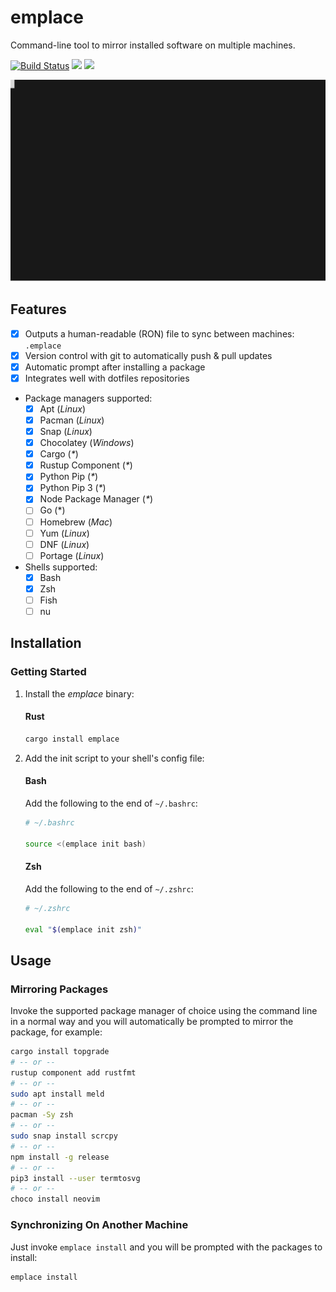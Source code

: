 # emplace
Command-line tool to mirror installed software on multiple machines.

[![Build Status](https://img.shields.io/endpoint.svg?url=https%3A%2F%2Factions-badge.atrox.dev%2Ftversteeg%2Femplace%2Fbadge&style=flat)](https://actions-badge.atrox.dev/tversteeg/emplace/goto)
[![](https://img.shields.io/crates/d/emplace.svg)](#downloads)
[![](https://img.shields.io/crates/v/emplace.svg)](https://crates.io/crates/emplace)

![Example](./docs/capture.svg)

## Features

- [x] Outputs a human-readable (RON) file to sync between machines: `.emplace`
- [x] Version control with git to automatically push & pull updates
- [x] Automatic prompt after installing a package
- [x] Integrates well with dotfiles repositories
- Package managers supported:
   - [x] Apt (_Linux_)
   - [x] Pacman (_Linux_)
   - [x] Snap (_Linux_)
   - [x] Chocolatey (_Windows_)
   - [x] Cargo (_*_)
   - [x] Rustup Component (_*_)
   - [x] Python Pip (_*_)
   - [x] Python Pip 3 (_*_)
   - [x] Node Package Manager (_*_)
   - [ ] Go (*)
   - [ ] Homebrew (_Mac_)
   - [ ] Yum (_Linux_)
   - [ ] DNF (_Linux_)
   - [ ] Portage (_Linux_)
- Shells supported:
   - [x] Bash
   - [x] Zsh
   - [ ] Fish
   - [ ] nu

## Installation

### Getting Started

1. Install the *emplace* binary:

   #### Rust
   
   ```sh
   cargo install emplace
   ```

2. Add the init script to your shell's config file:

   #### Bash
   
   Add the following to the end of `~/.bashrc`:
   
   ```sh
   # ~/.bashrc
   
   source <(emplace init bash)
   ```

   #### Zsh
   
   Add the following to the end of `~/.zshrc`:
   
   ```sh
   # ~/.zshrc
   
   eval "$(emplace init zsh)"
   ```
   
## Usage

### Mirroring Packages

Invoke the supported package manager of choice using the command line in a normal way and you will automatically be prompted to mirror the package, for example:

```sh
cargo install topgrade
# -- or --
rustup component add rustfmt
# -- or --
sudo apt install meld
# -- or --
pacman -Sy zsh
# -- or --
sudo snap install scrcpy
# -- or --
npm install -g release
# -- or --
pip3 install --user termtosvg
# -- or --
choco install neovim
```

### Synchronizing On Another Machine

Just invoke `emplace install` and you will be prompted with the packages to install:

```sh
emplace install
```
